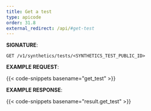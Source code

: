 ```yaml
---
title: Get a test
type: apicode
order: 31.8
external_redirect: /api/#get-test
---
```


**SIGNATURE**:

`GET /v1/synthetics/tests/<SYNTHETICS_TEST_PUBLIC_ID>`

**EXAMPLE REQUEST**:

{{< code-snippets basename="get_test" >}}

**EXAMPLE RESPONSE**:

{{< code-snippets basename="result.get_test" >}}
